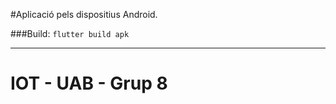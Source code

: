 #Aplicació pels dispositius Android.


###Build:
`flutter build apk`

------------

# IOT - UAB - Grup 8